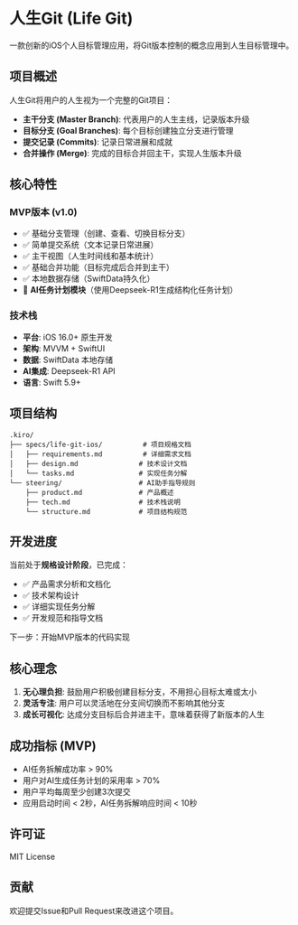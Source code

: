 # 人生Git (Life Git)

一款创新的iOS个人目标管理应用，将Git版本控制的概念应用到人生目标管理中。

## 项目概述

人生Git将用户的人生视为一个完整的Git项目：
- **主干分支 (Master Branch)**: 代表用户的人生主线，记录版本升级
- **目标分支 (Goal Branches)**: 每个目标创建独立分支进行管理
- **提交记录 (Commits)**: 记录日常进展和成就
- **合并操作 (Merge)**: 完成的目标合并回主干，实现人生版本升级

## 核心特性

### MVP版本 (v1.0)
- ✅ 基础分支管理（创建、查看、切换目标分支）
- ✅ 简单提交系统（文本记录日常进展）
- ✅ 主干视图（人生时间线和基本统计）
- ✅ 基础合并功能（目标完成后合并到主干）
- ✅ 本地数据存储（SwiftData持久化）
- 🤖 **AI任务计划模块**（使用Deepseek-R1生成结构化任务计划）

### 技术栈
- **平台**: iOS 16.0+ 原生开发
- **架构**: MVVM + SwiftUI
- **数据**: SwiftData 本地存储
- **AI集成**: Deepseek-R1 API
- **语言**: Swift 5.9+

## 项目结构

```
.kiro/
├── specs/life-git-ios/          # 项目规格文档
│   ├── requirements.md          # 详细需求文档
│   ├── design.md               # 技术设计文档
│   └── tasks.md                # 实现任务分解
└── steering/                   # AI助手指导规则
    ├── product.md              # 产品概述
    ├── tech.md                 # 技术栈说明
    └── structure.md            # 项目结构规范
```

## 开发进度

当前处于**规格设计阶段**，已完成：
- ✅ 产品需求分析和文档化
- ✅ 技术架构设计
- ✅ 详细实现任务分解
- ✅ 开发规范和指导文档

下一步：开始MVP版本的代码实现

## 核心理念

1. **无心理负担**: 鼓励用户积极创建目标分支，不用担心目标太难或太小
2. **灵活专注**: 用户可以灵活地在分支间切换而不影响其他分支
3. **成长可视化**: 达成分支目标后合并进主干，意味着获得了新版本的人生

## 成功指标 (MVP)

- AI任务拆解成功率 > 90%
- 用户对AI生成任务计划的采用率 > 70%
- 用户平均每周至少创建3次提交
- 应用启动时间 < 2秒，AI任务拆解响应时间 < 10秒

## 许可证

MIT License

## 贡献

欢迎提交Issue和Pull Request来改进这个项目。